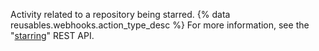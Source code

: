 Activity related to a repository being starred. {% data reusables.webhooks.action_type_desc %} For more information, see the "[starring](/rest/reference/activity#starring)" REST API.
